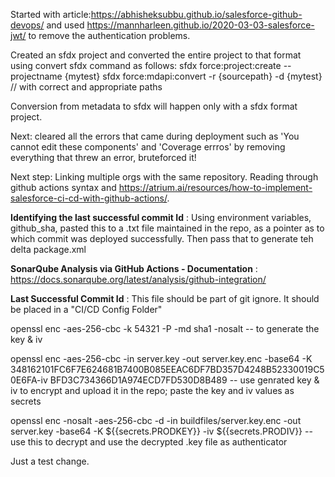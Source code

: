 Started with article:https://abhisheksubbu.github.io/salesforce-github-devops/ and used https://mannharleen.github.io/2020-03-03-salesforce-jwt/ 
to remove the authentication problems.

Created an sfdx project and converted the entire project to that format using convert sfdx command as follows: 
sfdx force:project:create --projectname {mytest}
sfdx force:mdapi:convert -r {sourcepath} -d {mytest} // with correct and appropriate paths 

Conversion from metadata to sfdx will happen only with a sfdx format project.

Next: cleared all the errors that came during deployment such as 'You cannot edit these components' and 'Coverage errros' by removing everything that threw an error, bruteforced it! 

Next step: Linking multiple orgs with the same repository. Reading through github actions syntax and https://atrium.ai/resources/how-to-implement-salesforce-ci-cd-with-github-actions/. 


**Identifying the last successful commit Id** :
Using environment variables, github_sha, pasted this to a .txt file maintained in the repo, as a pointer as to which commit was deployed successfully.
Then pass that to generate teh delta package.xml 


**SonarQube Analysis via GitHub Actions - Documentation** :
https://docs.sonarqube.org/latest/analysis/github-integration/

**Last Successful Commit Id** :
This file should be part of git ignore. It should be placed in a "CI/CD Config Folder"

openssl enc -aes-256-cbc -k 54321 -P -md sha1 -nosalt -- to generate the key & iv

openssl enc -aes-256-cbc -in server.key -out server.key.enc -base64 -K 348162101FC6F7E624681B7400B085EEAC6DF7BD357D4248B52330019C50E6FA-iv BFD3C734366D1A974ECD7FD530D8B489 -- use genrated key & iv to encrypt and upload it in the repo; paste the key and iv values as secrets

openssl enc -nosalt -aes-256-cbc -d -in buildfiles/server.key.enc -out server.key -base64 -K ${{secrets.PRODKEY}} -iv ${{secrets.PRODIV}}  -- use this to decrypt and use the decrypted .key file as authenticator

Just a test change.